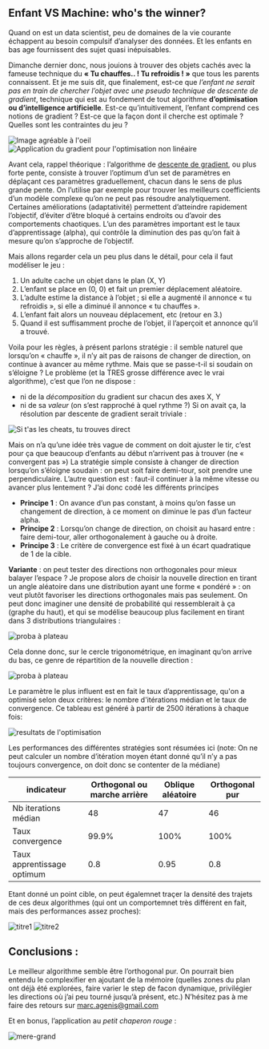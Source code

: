 ## Enfant VS Machine: who's the winner?

Quand on est un data scientist, peu de domaines de la vie courante échappent au besoin compulsif d’analyser des données. Et les enfants en bas age fournissent des sujet quasi inépuisables.

Dimanche dernier donc, nous jouions à trouver des objets cachés avec la fameuse technique du **« Tu chauffes.. ! Tu refroidis ! »** que tous les parents connaissent. Et je me suis dit, que finalement, est-ce que *l’enfant ne serait pas en train de chercher l’objet avec une pseudo technique de descente de gradient*, technique qui est au fondement de tout algorithme **d’optimisation ou d’intelligence artificielle**. Est-ce qu’intuitivement, l’enfant comprend ces notions de gradient ? Est-ce que la façon dont il cherche est optimale ? Quelles sont les contraintes du jeu ?

![Image agréable à l'oeil](epinal.jpg)
![Application du gradient pour l'optimisation non linéaire](gradient.png)

Avant cela, rappel théorique : l’algorithme de [descente de gradient](https://fr.wikipedia.org/wiki/Algorithme_du_gradient), ou plus forte pente, consiste à trouver l’optimum d’un set de paramètres en déplaçant ces paramètres graduellement, chacun dans le sens de plus grande pente. On l’utilise par exemple pour trouver les meilleurs coefficients d’un modèle complexe qu’on ne peut pas résoudre analytiquement. Certaines améliorations (adaptativité) permettent d’atteindre rapidement l’objectif, d’éviter d’être bloqué à certains endroits ou d’avoir des comportements chaotiques. L’un des paramètres important est le taux d’apprentissage (alpha), qui contrôle la diminution des pas qu’on fait à mesure qu’on s’approche de l’objectif.

Mais allons regarder cela un peu plus dans le détail, pour cela il faut modéliser le jeu :
1.	Un adulte cache un objet dans le plan (X, Y)
2.	L’enfant se place en (0, 0) et fait un premier déplacement aléatoire.
3.	L’adulte estime la distance à l’objet ; si elle a augmenté il annonce « tu refroidis », si elle a diminué il annonce « tu chauffes ». 
4.	L’enfant fait alors un nouveau déplacement, etc (retour en 3.)
5.	Quand il est suffisamment proche de l’objet, il l’aperçoit et annonce qu’il a trouvé.

Voila pour les règles, à présent parlons stratégie : il semble naturel que lorsqu’on « chauffe », il n’y ait pas de raisons de changer de direction, on continue à avancer au même rythme. Mais que se passe-t-il si soudain on s’éloigne ? Le problème (et la TRES grosse différence avec le vrai algorithme), c’est que l’on ne dispose :
- ni de la *décomposition* du gradient sur chacun des axes X, Y
- ni de sa *valeur* (on s’est rapproché à quel rythme ?)
Si on avait ça, la résolution par descente de gradient serait triviale :

![Si t'as les cheats, tu trouves direct](gradient_cheat.png)

Mais on n’a qu’une idée très vague de comment on doit ajuster le tir, c’est pour ça que beaucoup d’enfants au début n’arrivent pas à trouver (ne « convergent pas »)
La stratégie simple consiste à changer de direction lorsqu’on s’éloigne soudain : on peut soit faire demi-tour, soit prendre une perpendiculaire. L’autre question est : faut-il continuer à la même vitesse ou avancer plus lentement ? J’ai donc codé les différents principes
- **Principe 1** : On avance d’un pas constant, à moins qu’on fasse un changement de direction, à ce moment on diminue le pas d’un facteur alpha.
- **Principe 2** : Lorsqu’on change de direction, on choisit au hasard entre : faire demi-tour, aller orthogonalement à gauche ou à droite.
- **Principe 3** : Le critère de convergence est fixé à un écart quadratique de 1 de la cible.

**Variante** : on peut tester des directions non orthogonales pour mieux balayer l’espace ? Je propose alors de choisir la nouvelle direction en tirant un angle aléatoire dans une distribution ayant une forme « pondéré » : on veut plutôt favoriser les directions orthogonales mais pas seulement. On peut donc imaginer une densité de probabilité qui ressemblerait à ça (graphe du haut), et qui se modélise beaucoup plus facilement en tirant dans 3 distributions triangulaires :

![proba à plateau](distri_probas.png)

Cela donne donc, sur le cercle trigonométrique, en imaginant qu’on arrive du bas, ce genre de répartition de la nouvelle direction :

![proba à plateau](cercle_probas.png)

Le paramètre le plus influent est en fait le taux d’apprentissage, qu'on a optimisé selon deux critères: le nombre d'itérations médian et le taux de convergence. Ce tableau est généré à partir de 2500 itérations à chaque fois:

![resultats de l'optimisation](convergences.png)

Les performances des différentes stratégies sont résumées ici (note: On ne peut calculer un nombre d’itération moyen étant donné qu’il n’y a pas toujours convergence, on doit donc se contenter de la médiane)

| indicateur                 | Orthogonal ou marche arrière | Oblique aléatoire | Orthogonal pur |
|----------------------------|------------------------------|-------------------|----------------|
| Nb iterations médian       | 48                           | 47                | 46             |
| Taux convergence           | 99.9%                        | 100%              | 100%           |
| Taux apprentissage optimum | 0.8                          | 0.95              | 0.8            |



Etant donné un point cible, on peut égalemnet traçer la densité des trajets de ces deux algorithmes (qui ont un comportemnet très différent en fait, mais des performances assez proches):

![titre1](espace_manhattan_1000points.png)
![titre2](espace_oblique_1000points.png)

## Conclusions :

Le meilleur algorithme semble être l’orthogonal pur. On pourrait bien entendu le complexifier en ajoutant de la mémoire (quelles zones du plan ont déjà été explorées, faire varier le step de facon dynamique, privilégier les directions où j’ai peu tourné jusqu’à présent, etc.)
 N’hésitez pas à me faire des retours sur marc.agenis@gmail.com
 
Et en bonus, l’application au *petit chaperon rouge* :

![mere-grand](output_XSOtjR.gif)


